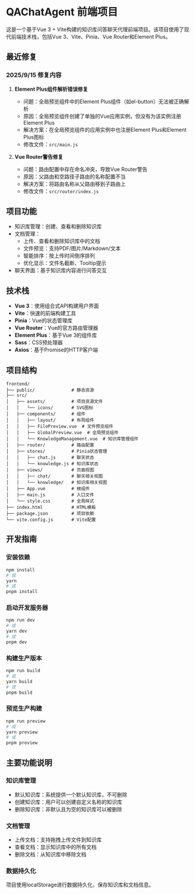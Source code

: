 # QAChatAgent 前端项目

这是一个基于Vue 3 + Vite构建的知识库问答聊天代理前端项目。该项目使用了现代前端技术栈，包括Vue 3、Vite、Pinia、Vue Router和Element Plus。

## 最近修复

### 2025/9/15 修复内容

1. **Element Plus组件解析错误修复**
   - 问题：全局预览组件中的Element Plus组件（如el-button）无法被正确解析
   - 原因：全局预览组件创建了单独的Vue应用实例，但没有为该实例注册Element Plus
   - 解决方案：在全局预览组件的应用实例中也注册Element Plus和Element Plus图标
   - 修改文件：`src/main.js`

2. **Vue Router警告修复**
   - 问题：路由配置中存在命名冲突，导致Vue Router警告
   - 原因：父路由和空路径子路由的名称配置不当
   - 解决方案：将路由名称从父路由移到子路由上
   - 修改文件：`src/router/index.js`

## 项目功能

- 知识库管理：创建、查看和删除知识库
- 文档管理：
  - 上传、查看和删除知识库中的文档
  - 文件预览：支持PDF/图片/Markdown/文本
  - 智能排序：按上传时间倒序排列
  - 优化显示：文件名截断、Tooltip提示
- 聊天界面：基于知识库内容进行问答交互

## 技术栈

- **Vue 3**：使用组合式API构建用户界面
- **Vite**：快速的前端构建工具
- **Pinia**：Vue的状态管理库
- **Vue Router**：Vue的官方路由管理器
- **Element Plus**：基于Vue 3的组件库
- **Sass**：CSS预处理器
- **Axios**：基于Promise的HTTP客户端

## 项目结构

```
frontend/
├── public/              # 静态资源
├── src/
│   ├── assets/          # 项目资源文件
│   │   └── icons/       # SVG图标
│   ├── components/      # 组件
│   │   ├── layout/      # 布局组件
│   │   ├── FilePreview.vue  # 文件预览组件
│   │   ├── GlobalPreview.vue  # 全局预览组件
│   │   └── KnowledgeManagement.vue  # 知识库管理组件
│   ├── router/          # 路由配置
│   ├── stores/          # Pinia状态管理
│   │   ├── chat.js      # 聊天状态
│   │   └── knowledge.js # 知识库状态
│   ├── views/           # 页面视图
│   │   ├── chat/        # 聊天相关视图
│   │   └── knowledge/   # 知识库相关视图
│   ├── App.vue          # 根组件
│   ├── main.js          # 入口文件
│   └── style.css        # 全局样式
├── index.html           # HTML模板
├── package.json         # 项目依赖
└── vite.config.js       # Vite配置
```

## 开发指南

### 安装依赖

```bash
npm install
# 或
yarn
# 或
pnpm install
```

### 启动开发服务器

```bash
npm run dev
# 或
yarn dev
# 或
pnpm dev
```

### 构建生产版本

```bash
npm run build
# 或
yarn build
# 或
pnpm build
```

### 预览生产构建

```bash
npm run preview
# 或
yarn preview
# 或
pnpm preview
```

## 主要功能说明

### 知识库管理

- 默认知识库：系统提供一个默认知识库，不可删除
- 创建知识库：用户可以创建自定义名称的知识库
- 删除知识库：非默认且为空的知识库可以被删除

### 文档管理

- 上传文档：支持拖拽上传文件到知识库
- 查看文档：显示知识库中的所有文档
- 删除文档：从知识库中移除文档

### 数据持久化

项目使用localStorage进行数据持久化，保存知识库和文档信息。